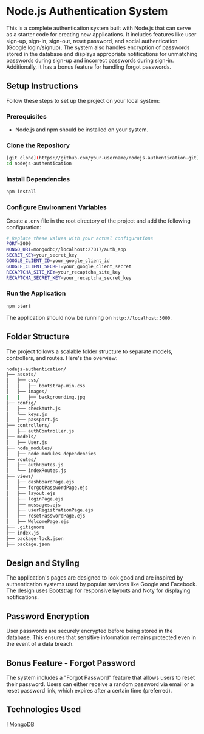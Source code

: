 # Node.js Authentication System

This is a complete authentication system built with Node.js that can serve as a starter code for creating new applications. It includes features like user sign-up, sign-in, sign-out, reset password, and social authentication (Google login/signup). The system also handles encryption of passwords stored in the database and displays appropriate notifications for unmatching passwords during sign-up and incorrect passwords during sign-in. Additionally, it has a bonus feature for handling forgot passwords.

## Setup Instructions

Follow these steps to set up the project on your local system:

### Prerequisites

- Node.js and npm should be installed on your system.

### Clone the Repository

```bash
[git clone](https://github.com/your-username/nodejs-authentication.git)
cd nodejs-authentication
```

### Install Dependencies

```bash
npm install
```

### Configure Environment Variables

Create a .env file in the root directory of the project and add the following configuration:

```bash
# Replace these values with your actual configurations
PORT=3000
MONGO_URI=mongodb://localhost:27017/auth_app
SECRET_KEY=your_secret_key
GOOGLE_CLIENT_ID=your_google_client_id
GOOGLE_CLIENT_SECRET=your_google_client_secret
RECAPTCHA_SITE_KEY=your_recaptcha_site_key
RECAPTCHA_SECRET_KEY=your_recaptcha_secret_key
```

### Run the Application

```bash
npm start
```

The application should now be running on 
`http://localhost:3000`.

## Folder Structure

The project follows a scalable folder structure to separate models, controllers, and routes. Here's the overview:

```bash
nodejs-authentication/
├── assets/
│   ├── css/
│   │   ├── bootstrap.min.css
│   ├── images/
|   |   ├── backgroundimg.jpg
├── config/
│   ├── checkAuth.js
│   └── keys.js
│   ├── passport.js
├── controllers/
│   ├── authController.js
├── models/
│   ├── User.js
├── node_modules/
│   ├── node modules dependencies
├── routes/
│   ├── authRoutes.js
│   └── indexRoutes.js
├── views/
│   ├── dashboardPage.ejs
│   ├── forgotPasswordPage.ejs
│   ├── layout.ejs
│   ├── loginPage.ejs
│   ├── messages.ejs
│   ├── userRegistrationPage.ejs
│   ├── resetPasswordPage.ejs
│   ├── WelcomePage.ejs
├── .gitignore
├── index.js
├── package-lock.json
├── package.json
```

## Design and Styling

The application's pages are designed to look good and are inspired by authentication systems used by popular services like Google and Facebook. The design uses Bootstrap for responsive layouts and Noty for displaying notifications.

## Password Encryption

User passwords are securely encrypted before being stored in the database. This ensures that sensitive information remains protected even in the event of a data breach.

## Bonus Feature - Forgot Password

The system includes a "Forgot Password" feature that allows users to reset their password. Users can either receive a random password via email or a reset password link, which expires after a certain time (preferred).

## Technologies Used

! [MongoDB](https://www.vectorlogo.zone/logos/mongodb/mongodb-ar21.svg)
